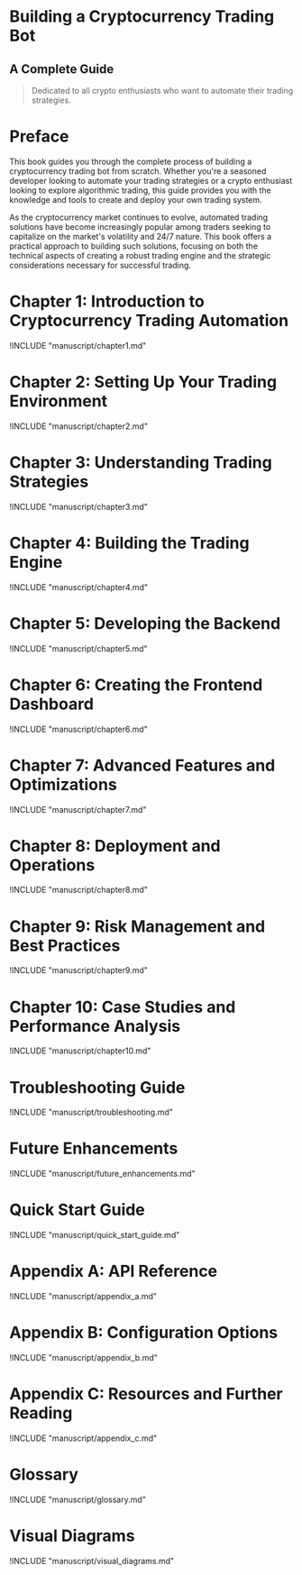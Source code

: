 # Building a Cryptocurrency Trading Bot
## A Complete Guide

> Dedicated to all crypto enthusiasts who want to automate their trading strategies.

# Preface

This book guides you through the complete process of building a cryptocurrency trading bot from scratch. Whether you're a seasoned developer looking to automate your trading strategies or a crypto enthusiast looking to explore algorithmic trading, this guide provides you with the knowledge and tools to create and deploy your own trading system.

As the cryptocurrency market continues to evolve, automated trading solutions have become increasingly popular among traders seeking to capitalize on the market's volatility and 24/7 nature. This book offers a practical approach to building such solutions, focusing on both the technical aspects of creating a robust trading engine and the strategic considerations necessary for successful trading.

# Chapter 1: Introduction to Cryptocurrency Trading Automation

!INCLUDE "manuscript/chapter1.md"

# Chapter 2: Setting Up Your Trading Environment

!INCLUDE "manuscript/chapter2.md"

# Chapter 3: Understanding Trading Strategies

!INCLUDE "manuscript/chapter3.md"

# Chapter 4: Building the Trading Engine

!INCLUDE "manuscript/chapter4.md"

# Chapter 5: Developing the Backend

!INCLUDE "manuscript/chapter5.md"

# Chapter 6: Creating the Frontend Dashboard

!INCLUDE "manuscript/chapter6.md"

# Chapter 7: Advanced Features and Optimizations

!INCLUDE "manuscript/chapter7.md"

# Chapter 8: Deployment and Operations

!INCLUDE "manuscript/chapter8.md"

# Chapter 9: Risk Management and Best Practices

!INCLUDE "manuscript/chapter9.md"

# Chapter 10: Case Studies and Performance Analysis

!INCLUDE "manuscript/chapter10.md"

# Troubleshooting Guide

!INCLUDE "manuscript/troubleshooting.md"

# Future Enhancements

!INCLUDE "manuscript/future_enhancements.md"

# Quick Start Guide

!INCLUDE "manuscript/quick_start_guide.md"

# Appendix A: API Reference

!INCLUDE "manuscript/appendix_a.md"

# Appendix B: Configuration Options

!INCLUDE "manuscript/appendix_b.md"

# Appendix C: Resources and Further Reading

!INCLUDE "manuscript/appendix_c.md"

# Glossary

!INCLUDE "manuscript/glossary.md"

# Visual Diagrams

!INCLUDE "manuscript/visual_diagrams.md" 